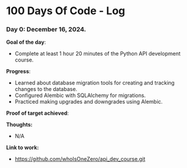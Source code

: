 # 100 Days Of Code - Log

<!--- ### Day 0: December 3, 2024.

**Today's Progress**: Python API development course
- Fixed import errors by reorganizing the project structure and implementing modularization.
- Connected to a database and created a table using SQLAlchemy ORM instead of raw SQL.
- Queried the database using SQLAlchemy ORM to retrieve and manipulate data.

**Thoughts:**  
- N/A

**Link to work:** 
https://github.com/whoIsOneZero/api_dev_course


### Day 1: December 4, 2024.

**Today's Progress**: Python API development course
- Made more queries using the SQLAlchemy ORM
- Learned how to use Pydantic models for data validation
- Schemas for validating the request
- Schemas for validating the response

**Thoughts:**  
- N/A

**Link to work:** 
https://github.com/whoIsOneZero/api_dev_course


### Day 2: December 5, 2024.

**Today's Progress**: Python API development course
- Added routes for creating user accounts and implementing user-related functions.
- Learned how to securely hash user passwords.
- Restructured the project files to separate user and post routes into individual modules.
- Implemented JWT token authentication for secure access control.

**Thoughts:**  
- N/A

**Link to work:** 
https://github.com/whoIsOneZero/api_dev_course

### Day 3: December 6, 2024.

**Today's Progress**: Python API development course
- Learnt how to generate JWT access tokens
- Learnt how to verify JWT access tokens

**Thoughts:**  
- N/A

**Link to work:** 
https://github.com/whoIsOneZero/api_dev_course

### Day 4: December 7, 2024.

**Today's Progress**: Python API development course
- Learned how to allow only authorized users to access specific functions.
- Understood how to add a foreign key to link the 'user' and 'posts' tables.
- Gained knowledge on user authentication, JWT token generation, and setting token expiry time.
- Explored advanced Postman features, including setting up and using environments and environment variables.

**Thoughts:**  
- N/A

**Link to work:** 
https://github.com/whoIsOneZero/api_dev_course

### Day 5: December 8, 2024.

**Today's Progress**: Python API development course
- Fetched data by utilizing relationships between database tables.
- Implemented query parameters in API paths for dynamic data retrieval.

**Thoughts:**  
- N/A

**Link to work:** 
https://github.com/whoIsOneZero/api_dev_course

### Day 6: December 9, 2024.

**Today's Progress**: Python API development course
- Secured secret keys by using environment variables.
- Designed and implemented a voting system for the social media API.
- Used composite keys to ensure data integrity in the voting system.

**Thoughts:**  
- N/A

**Link to work:** 
https://github.com/whoIsOneZero/api_dev_course

### Day 7: December 10, 2024.

**Today's Progress**: Python API development course
- How to use 'join' to join info from two tables.

**Thoughts:**  
- N/A

**Link to work:** 
https://github.com/whoIsOneZero/api_dev_course

-->

### Day 0: December 16, 2024.

**Goal of the day**:
- Complete at least 1 hour 20 minutes of the Python API development course.

**Progress**:
- Learned about database migration tools for creating and tracking changes to the database.
- Configured Alembic with SQLAlchemy for migrations.
- Practiced making upgrades and downgrades using Alembic.

**Proof of target achieved**:

**Thoughts:**  
- N/A

**Link to work:**
- https://github.com/whoIsOneZero/api_dev_course.git
